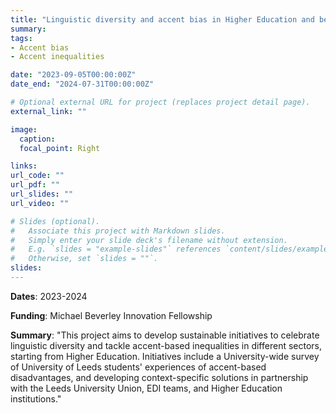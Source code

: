```yaml
---
title: "Linguistic diversity and accent bias in Higher Education and beyond."
summary: 
tags:
- Accent bias
- Accent inequalities

date: "2023-09-05T00:00:00Z"
date_end: "2024-07-31T00:00:00Z"

# Optional external URL for project (replaces project detail page).
external_link: ""

image: 
  caption:
  focal_point: Right

links:
url_code: ""
url_pdf: ""
url_slides: ""
url_video: ""

# Slides (optional).
#   Associate this project with Markdown slides.
#   Simply enter your slide deck's filename without extension.
#   E.g. `slides = "example-slides"` references `content/slides/example-slides.md`.
#   Otherwise, set `slides = ""`.
slides: 
---
```

**Dates**: 2023-2024

**Funding**: Michael Beverley Innovation Fellowship

**Summary**: "This project aims to develop sustainable initiatives to celebrate linguistic diversity and tackle accent-based inequalities in different sectors, starting from Higher Education. Initiatives include a University-wide survey of University of Leeds students' experiences of accent-based disadvantages, and developing context-specific solutions in partnership with the Leeds University Union, EDI teams, and Higher Education institutions."
